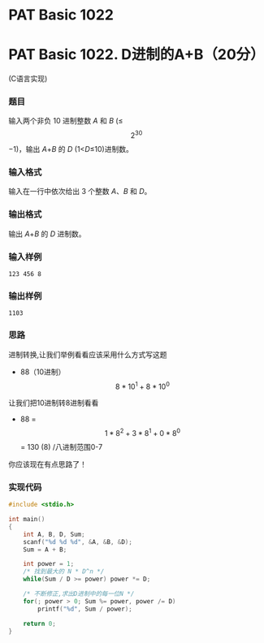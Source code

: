 # PAT Basic 1022


# PAT Basic 1022. D进制的A+B（20分）

 (C语言实现)
<!--more-->

### 题目

输入两个非负 10 进制整数 *A* 和 *B* (≤$$ 2^{30} $$−1)，输出 *A*+*B* 的 *D* (1<*D*≤10)进制数。



### 输入格式

输入在一行中依次给出 3 个整数 *A*、*B* 和 *D*。



### 输出格式

输出 *A*+*B* 的 *D* 进制数。



### 输入样例

```
123 456 8
```

### 输出样例

```
1103
```



### 思路

进制转换,让我们举例看看应该采用什么方式写这题

- 88（10进制）$$ 8 * 10^1 + 8 * 10^0 $$ 

让我们把10进制转8进制看看

- 88 = $$ 1 * 8^2 + 3 * 8^1 +0 * 8^0  $$ = 130 (8) /八进制范围0-7 

你应该现在有点思路了！

### 实现代码

```c
#include <stdio.h>

int main()
{
    int A, B, D, Sum;
    scanf("%d %d %d", &A, &B, &D);
    Sum = A + B;

    int power = 1;
    /* 找到最大的 N * D^n */
    while(Sum / D >= power) power *= D;

    /* 不断修正,求出D进制中的每一位N */
    for(; power > 0; Sum %= power, power /= D)
        printf("%d", Sum / power);

    return 0;
}
```


